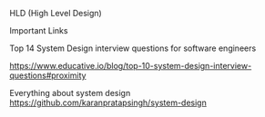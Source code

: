 HLD (High Level Design)

Important Links

Top 14 System Design interview questions for software engineers

https://www.educative.io/blog/top-10-system-design-interview-questions#proximity

Everything about system design
https://github.com/karanpratapsingh/system-design
